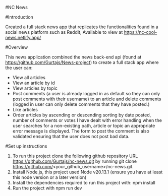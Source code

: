 #NC News

#Introduction

Created a full stack news app that replicates the functionalities found in a social news platform such as Reddit, Available to view at https://nc-cool-news.netlify.app/

#Overview

This news application combined the news back-end api (found at https://github.com/Gurtajs/News-project) to create a full stack app where the user can:
- View all articles
- View an article by id
- View articles by topic
- Post comments (a user is already logged in as default so they can only post comments with their username) to an article and delete comments (logged in user can only delete comments that they have posted.)
- Like articles 
- Order articles by ascending or descending sorting by date posted, number of comments or votes
I have dealt with error handling when the user searches for a non-existing path, article or topic an appropriate error message is displayed. The form to post the comment is also validated ensuring that the user does not post bad data.

#Set up instructions

1. To run this project clone the following github repository URL https://github.com/Gurtajs/nc-news.git by running git clone https://github.com/<your_github_username>/nc-news.git.
2. Install Node.js, this project used Node v20.13.1 (ensure you have at least this node version or a later version)
3. Install the dependencies required to run this project with: npm install
4. Run the project with npm run dev






